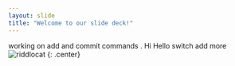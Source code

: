 ```yaml
---
layout: slide
title: "Welcome to our slide deck!"
---
```


working on add and commit commands .
Hi
Hello switch
add more
![riddlocat](https://octodex.github.com/images/riddlocat.png)
{: .center}
